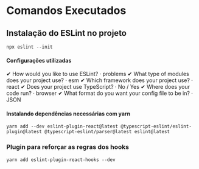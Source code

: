 # Comandos Executados

## Instalação do ESLint no projeto

`npx eslint --init`

#### Configurações utilizadas

✔ How would you like to use ESLint? · problems
✔ What type of modules does your project use? · esm
✔ Which framework does your project use? · react
✔ Does your project use TypeScript? · No / Yes
✔ Where does your code run? · browser
✔ What format do you want your config file to be in? · JSON

#### Instalando dependências necessárias com yarn

`yarn add --dev eslint-plugin-react@latest @typescript-eslint/eslint-plugin@latest @typescript-eslint/parser@latest eslint@latest`

### Plugin para reforçar as regras dos hooks

`yarn add eslint-plugin-react-hooks --dev`
